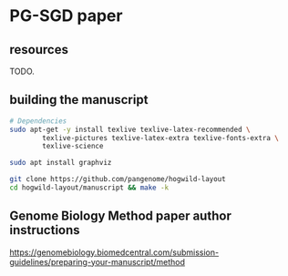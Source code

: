 # PG-SGD paper

## resources

TODO.

## building the manuscript

```bash
# Dependencies
sudo apt-get -y install texlive texlive-latex-recommended \
        texlive-pictures texlive-latex-extra texlive-fonts-extra \
        texlive-science

sudo apt install graphviz

git clone https://github.com/pangenome/hogwild-layout
cd hogwild-layout/manuscript && make -k
```

## Genome Biology Method paper author instructions
https://genomebiology.biomedcentral.com/submission-guidelines/preparing-your-manuscript/method
